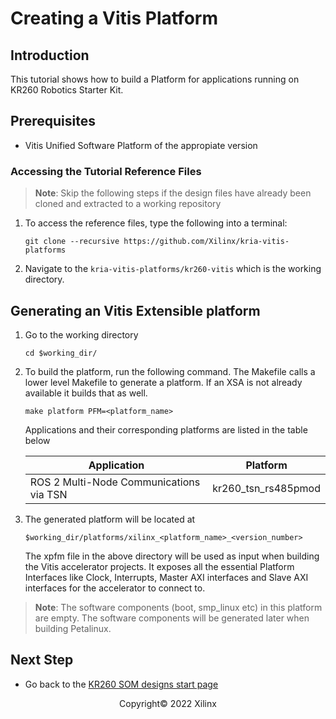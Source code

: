 ﻿# Creating a Vitis Platform

## Introduction

This tutorial shows how to build a Platform for applications running on KR260 Robotics Starter Kit.

## Prerequisites

* Vitis Unified Software Platform of the appropiate version

### Accessing the Tutorial Reference Files

> **Note**: Skip the following steps if the design files have already been cloned and extracted to a working repository

1. To access the reference files, type the following into a terminal:

   ```shell
   git clone --recursive https://github.com/Xilinx/kria-vitis-platforms
   ```

2. Navigate to the `kria-vitis-platforms/kr260-vitis` which is the working directory.

## Generating an Vitis Extensible platform

1. Go to the working directory

   ```shell
   cd $working_dir/
   ```

2. To build the platform, run the following command. The Makefile calls a lower level Makefile to generate a platform. If an XSA is not already available it builds that as well.

   ```shell
   make platform PFM=<platform_name>
   ```

   Applications and their corresponding platforms are listed in the table below

   |Application |Platform|
   |----|----|
   |ROS 2 Multi-Node Communications via TSN |kr260_tsn_rs485pmod|

3. The generated platform will be located at

   ```shell
   $working_dir/platforms/xilinx_<platform_name>_<version_number>
   ```

   The xpfm file in the above directory will be used as input when building the Vitis accelerator projects. It exposes all the essential Platform Interfaces like Clock, Interrupts, Master AXI interfaces and Slave AXI interfaces for the accelerator to connect to.

> **Note**: The software components (boot, smp_linux etc) in this platform are empty. The software components will be generated later when building Petalinux.

## Next Step

* Go back to the [KR260 SOM designs start page](../index.html)



<!---

Licensed under the Apache License, Version 2.0 (the "License"); you may not use this file except in compliance with the License.

You may obtain a copy of the License at http://www.apache.org/licenses/LICENSE-2.0.

Unless required by applicable law or agreed to in writing, software distributed under the License is distributed on an "AS IS" BASIS, WITHOUT WARRANTIES OR CONDITIONS OF ANY KIND, either express or implied. See the License for the specific language governing permissions and limitations under the License.

-->

<p class="sphinxhide" align="center">Copyright&copy; 2022 Xilinx</p>
